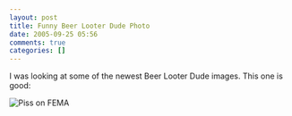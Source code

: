 ```yaml
---
layout: post
title: Funny Beer Looter Dude Photo
date: 2005-09-25 05:56
comments: true
categories: []
---
```

I was looking at some of the newest Beer Looter Dude images. This one is good:

<img class=photo src='http://www.peterfilias.com/wordpress/wp-content/beerlooterdude_pissing_01.jpg' alt='Piss on FEMA' />
